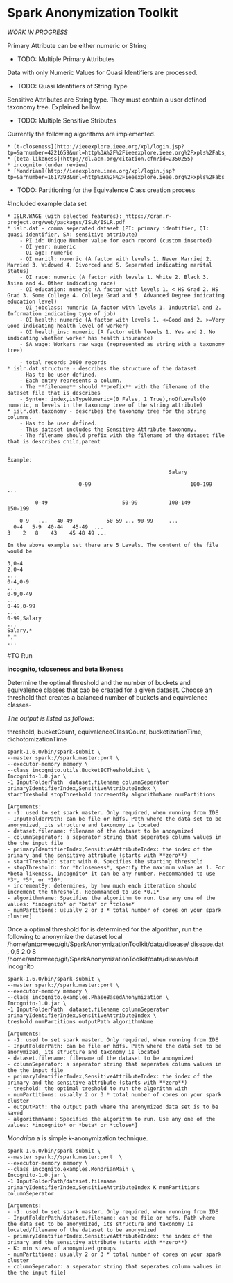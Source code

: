 # Spark Anonymization Toolkit
*WORK IN PROGRESS*

Primary Attribute can be either numeric or String
	
* TODO: Multiple Primary Attributes

Data with only Numeric Values for Quasi Identifiers are processed.
	
* TODO: Quasi Identifiers of String Type

Sensitive Attributes are String type. They must contain a user defined taxonomy tree. Explained bellow.
	
* TODO: Multiple Sensitive Stributes
  
 Currently the following algorithms are implemented. 
 
 	* [t-closeness](http://ieeexplore.ieee.org/xpl/login.jsp?tp=&arnumber=4221659&url=http%3A%2F%2Fieeexplore.ieee.org%2Fxpls%2Fabs_all.jsp%3Farnumber%3D4221659)
 	* [beta-likeness](http://dl.acm.org/citation.cfm?id=2350255)
 	* incognito (under review)
 	* [Mondrian](http://ieeexplore.ieee.org/xpl/login.jsp?tp=&arnumber=1617393&url=http%3A%2F%2Fieeexplore.ieee.org%2Fxpls%2Fabs_all.jsp%3Farnumber%3D1617393)
 		
* TODO: Partitioning for the Equivalence Class creation process


#Included example data set

	* ISLR.WAGE (with selected features): https://cran.r-project.org/web/packages/ISLR/ISLR.pdf
	* islr.dat - comma seperated dataset (PI: primary identifier, QI: quasi identifier, SA: sensitive attribute)
		- PI id: Unique Number value for each record (custom inserted)
		- QI year: numeric
		- QI age: numeric
		- QI maritl: numeric (A factor with levels 1. Never Married 2. Married 3. Widowed 4. Divorced and 5. Separated indicating marital status)
		- QI race: numeric (A factor with levels 1. White 2. Black 3. Asian and 4. Other indicating race)
		- QI education: numeric (A factor with levels 1. < HS Grad 2. HS Grad 3. Some College 4. College Grad and 5. Advanced Degree indicating education level)
		- QI jobclass: numeric (A factor with levels 1. Industrial and 2. Information indicating type of job)
		- QI health: numeric (A factor with levels 1. <=Good and 2. >=Very Good indicating health level of worker)
		- QI health_ins: numeric (A factor with levels 1. Yes and 2. No indicating whether worker has health insurance)
		- SA wage: Workers raw wage (represented as string with a taxonomy tree)
		
		- total records 3000 records
	* islr.dat.structure - describes the structure of the dataset. 
		- Has to be user defined.
		- Each entry represents a column. 
		- The **filename** should **prefix** with the filename of the dataset file that is describes
		- Syntex: index,isTypeNumeric=(0 False, 1 True),noOfLevels(0 numeric, n levels in the taxonomy tree of the string attribute)
	* islr.dat.taxonomy - describes the taxonomy tree for the string columns. 
		- Has to be user defined. 
		- This dataset includes the Sensitive Attribute taxonomy. 
		- The filename should prefix with the filename of the dataset file that is describes child,parent
	
	
	Example:					
```
													Salary
					
					   0-99							       100-199 				...							
		
	     0-49				         50-99			100-149			150-199		
	
	0-9   ... 	40-49	 		50-59 ... 90-99		...
  0-4   5-9  40-44   45-49  ...
3    2   8    43    45 48 49 ...
 ```
 
 	In the above example set there are 5 Levels. The content of the file would be
 ```
 3,0-4
 2,0-4
 ...
 0-4,0-9
 ...
 0-9,0-49
 ...
 0-49,0-99
 ...
 0-99,Salary
 ...
 Salary,*
 *,*
 ...
 ``` 			
 
 
#TO Run

**incognito, tcloseness and beta likeness**

Determine the optimal threshold and the number of buckets and equivalence classes that cab be created for a given dataset. Choose an threshold that creates a balanced number of buckets and equivalence classes-

*The output is listed as follows:*

threshold, bucketCount, equivalenceClassCount, bucketizationTime, dichotomizationTime
```
spark-1.6.0/bin/spark-submit \
--master spark://spark.master:port \
--executor-memory memory \
--class incognito.utils.BucketECThesholdList \
Incognito-1.0.jar \
-1 InputFolderPath  dataset.filename columnSeperator primaryIdentifierIndex,SensitiveAttributeIndex \
startTreshold stopThreshold incrementBy algorithmName numPartitions
```
 
```
[Arguments: 
- -1: used to set spark master. Only required, when running from IDE
- InputFolderPath: can be file or hdfs. Path where the data set to be anonymized, its structure and taxonomy is located
- dataset.filename: filename of the dataset to be anonymized
- columnSeperator: a seperator string that seperates column values in the the input file
- primaryIdentifierIndex,SensitiveAttributeIndex: the index of the primary and the sensitive attribute (starts with **zero**)
- startTreshold: start with 0. Specifies the starting threshold
- stopThreshold: for *tcloseness*, specify the maximum value as 1. For *beta-likeness, incognito* it can be any number. Recommanded to use *3*, *5*, or *10*.
- incrementBy: determines, by how much each itteration should increment the threshold. Recommanded to use *0.1*
- algorithmName: Specifies the algorithm to run. Use any one of the values: *incognito* or *beta* or *tclose*
- numPartitions: usually 2 or 3 * total number of cores on your spark cluster]
```	

Once a optimal threshold for is determined for the algorithm, run the following to anonymize the dataset
local
/home/antorweep/git/SparkAnonymizationToolkit/data/disease/
disease.dat
,
0,5
2.0
8
/home/antorweep/git/SparkAnonymizationToolkit/data/disease/out
incognito
```
spark-1.6.0/bin/spark-submit \
--master spark://spark.master:port \
--executor-memory memory \
--class incognito.examples.PhaseBasedAnonymization \
Incognito-1.0.jar \
-1 InputFolderPath  dataset.filename columnSeperator primaryIdentifierIndex,SensitiveAttributeIndex \
treshold numPartitions outputPath algorithmName
```
```
[Arguments: 
- -1: used to set spark master. Only required, when running from IDE
- InputFolderPath: can be file or hdfs. Path where the data set to be anonymized, its structure and taxonomy is located
- dataset.filename: filename of the dataset to be anonymized
- columnSeperator: a seperator string that seperates column values in the the input file
- primaryIdentifierIndex,SensitiveAttributeIndex: the index of the primary and the sensitive attribute (starts with **zero**)
- treshold: the optimal treshold to run the algorithm with
- numPartitions: usually 2 or 3 * total number of cores on your spark cluster
- outputPath: the output path where the anonymized data set is to be saved
- algorithmName: Specifies the algorithm to run. Use any one of the values: *incognito* or *beta* or *tclose*]
```
 	
*Mondrian* a is simple k-anonymization technique.
 ```
 spark-1.6.0/bin/spark-submit \
--master spark://spark.master:port  \
--executor-memory memory \
--class incognito.examples.MondrianMain \
Incognito-1.0.jar \
-1 InputFolderPath/dataset.filename primaryIdentifierIndex,SensitiveAttributeIndex K numPartitions columnSeperator
 ```
 
 ```
[Arguments: 
- -1: used to set spark master. Only required, when running from IDE
- InputFolderPath/dataset.filename: can be file or hdfs. Path where the data set to be anonymized, its structure and taxonomy is located/filename of the dataset to be anonymized
- primaryIdentifierIndex,SensitiveAttributeIndex: the index of the primary and the sensitive attribute (starts with **zero**)
- K: min sizes of anonymized groups
- numPartitions: usually 2 or 3 * total number of cores on your spark cluster
- columnSeperator: a seperator string that seperates column values in the the input file]
```
